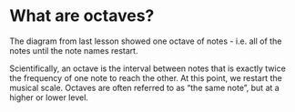 # What are octaves?

The diagram from last lesson showed one octave of notes - i.e. all of the notes until the note names restart. 

Scientifically, an octave is the interval between notes that is exactly twice the frequency of one note to reach the other. At this point, we restart the musical scale. Octaves are often referred to as “the same note”, but at a higher or lower level.
